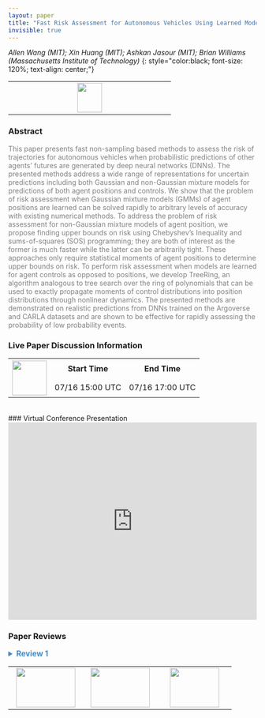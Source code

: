 ```yaml
---
layout: paper
title: "Fast Risk Assessment for Autonomous Vehicles Using Learned Models of Agent Futures"
invisible: true
---
```

*Allen Wang (MIT); Xin Huang (MIT); Ashkan Jasour (MIT); Brian Williams (Massachusetts Institute of Technology)*
{: style="color:black; font-size: 120%; text-align: center;"}

<table width="20%"> <tr>
<td style="width: 20%; text-align: center;"><a href="http://www.roboticsproceedings.org/rss16/p089.pdf"><img src="{{ site.baseurl }}/images/paper_link.png"
width = "50"  height = "60"/> </a> </td>

</tr></table>

### Abstract
<html><p style="color:gray; font-size: 100%; text-align: justified;">
This paper presents fast non-sampling based methods to assess the risk of trajectories for autonomous vehicles when probabilistic predictions of other agents’ futures are generated by deep neural networks (DNNs). The presented methods address a wide range of representations for uncertain predictions including both Gaussian and non-Gaussian mixture models for predictions of both agent positions and controls. We show that the problem of risk assessment when Gaussian mixture models (GMMs) of agent positions are learned can be solved rapidly to arbitrary levels of accuracy with existing numerical methods. To address the problem of risk assessment for non-Gaussian mixture models of agent position, we propose finding upper bounds on risk using Chebyshev’s Inequality and sums-of-squares (SOS) programming; they are both of interest as the former is much faster while the latter can be arbitrarily tight. These approaches only require statistical moments of agent positions to determine upper bounds on risk. To perform risk assessment when models are learned for agent controls as opposed to positions, we develop TreeRing, an algorithm analogous to tree search over the ring of polynomials that can be used to exactly propagate moments of control distributions into position distributions through nonlinear dynamics. The presented methods are demonstrated on realistic predictions from DNNs trained on the Argoverse and CARLA datasets and are shown to be effective for rapidly assessing the probability of low probability events.
</p></html>

### Live Paper Discussion Information
<html>
<table width="50%">
<tr> <th rowspan="2"><a href="https://pheedloop.com/rss2020/virtual/#session_Lyxedo"><img src="{{ site.baseurl }}/images/pheedloop_link.png" width = "70"  height = "70"/> </a> </th> <th> Start Time </th> <th> End Time </th> </tr>
<tr> <td> 07/16 15:00 UTC </td><td> 07/16 17:00 UTC </td></tr>
</table> <br> </html>
### Virtual Conference Presentation
<iframe width="100%" height="400" src="https://www.youtube.com/embed/bMbsc6vJPoQ" frameborder="0" allow="accelerometer; autoplay; encrypted-media; gyroscope; picture-in-picture" allowfullscreen></iframe>

### Paper Reviews
<details><summary style="font-size:110%; color:#438BCA; cursor: pointer;"><b> Review 1</b></summary>
<p style="color:gray; font-size: 100%; text-align: justified; white-space: pre-line">
The core contribution of this paper is a method for rapidly making predictions for whether or not a particular self-driving car (SDC) trajectory will collide with another vehicle or a pedestrian, under a Gaussian or non-Gaussian assumption. Second, they develop TreeRing, a tree-search-like algorithm for computing probabilities of rate events, so that they can use non-Gaussian models of probability. Finally, they apply to deep neural network models trained on the Argoverse and CARLA datasets.

I think these are strong contributions that could be useful in a variety of real-world robot applications in the future. Estimates of these sorts of rare-event probabilities seem extremely important in any situation where robots will coexist with humans.

-------------------

This paper summarizes methods for fast estimation of collision probabilities from either Gaussian or non-Gaussian models. A collision is considered to be any time when another agent enters an ellipse around the vehicle center.

I think the paper is largely well-written, but I had a few notable issues. In particular, Sec. IV is on risk assessment, and dives into the moment-based SoS methods that this approach is based on. The primary goal is to discuss how these moments are computed, in (A) for new reference frames. Throughout this section I was a bit confused about *what* exactly these moments were, or how we compute them from our observations of other actors in the scene. IV.B seems to consist of a relatively straightforward equation for agent risk, and then a lit of references we could use to solve this expression. 

Fig. 1 is a nice illustration of the sorts of multi-modal predictions we want to analyze, but is a bit hard to read. Why isn't the ego vehicle trajectory directional? It's hard to understand how we expect time to be flowing or what we expect to happen. Why use red squares for agent observations?

I would have apreciated the examples from Sec. V being applied earlier and carried through the paper, just to give me something more concrete to follow. I also think it's hard to keep track of the full list of assumptions the authors are making:
- elliptical collision detection region
- characteristic functions of controls
- moments up to some order

The experiments support the main thesis of the paper, but I had some reservations. They compare two methods with Monte Carlo simulations and show that they are able to compute error in less time, and with lower maximum relative error. Authors should include error bars on these means, since they're dealing with 170 scenarios. I'm also suspicious of the fact that the authors used Imhof -- one of their proposed methods -- as ground truth. Of course this method had zero error. Why can't they use observed trajectories from the dataset? I also found the TreeRing results hard to interpret.

All in all, I think this paper has a lot of interesting ideas but its clarity and experiments could be improved.

Side note, please compile the LaTeX in your supplement. It's very hard to read, and I'm not sure what I'm supposed to be getting out of it. You mention the appendix but not the supplement in the text.

Minor:
pg. 3: "drivers high level" --> "driver's high-level"
pg. 3: "across a $n$ node trajectory" --> "... an $n$ node..."
pg. 7: "outcomes becomes is" --> "outcomes are"
</p> </details>

<table width="100%"><tr><td style="width: 30%; text-align: center;"><a href="{{ site.baseurl }}/program/papers/88"> <img src="{{ site.baseurl }}/images/previous_icon.png" width = "120"  height = "80"/> </a> </td>

<td style="width: 30%; text-align: center;"><a href="{{ site.baseurl }}/program/papers"> <img src="{{ site.baseurl }}/images/overview_icon.png" width = "120"  height = "80"/> </a> </td> 

<td style="width: 30%; text-align: center;"><a href="{{ site.baseurl }}/program/papers/90"> <img src="{{ site.baseurl }}/images/next_icon.png" width = "100"  height = "80"/> </a> </td> 

</tr></table>


